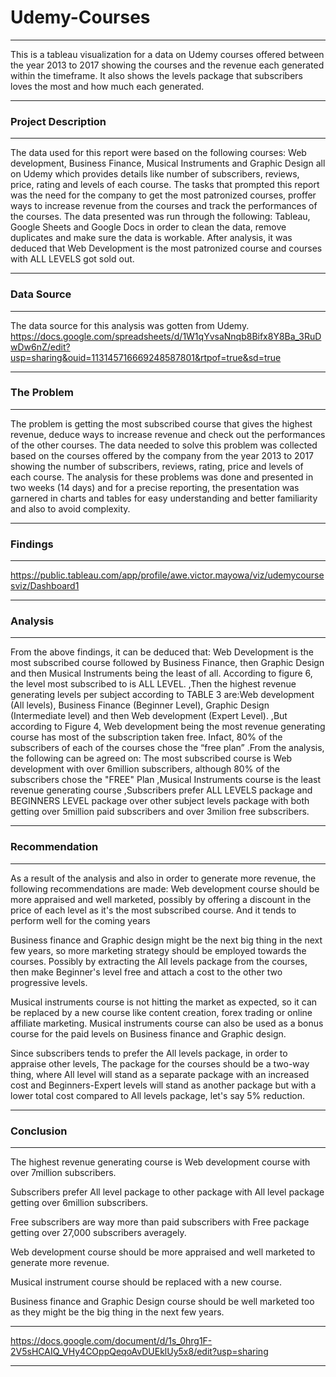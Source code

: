 # Udemy-Courses
___________
This is a tableau visualization for a data on Udemy courses offered between the year 2013 to 2017 showing the courses and the revenue each generated within the timeframe. It also shows the levels package that subscribers loves the most and how much each generated.
___________
### Project Description
___________
The data used for this report were based on the following courses: Web development, Business Finance, Musical Instruments and Graphic Design all on Udemy which provides details like number of subscribers, reviews, price, rating and levels of each course.
The tasks that prompted this report was the need for the company to get the most patronized courses, proffer ways to increase revenue from the courses and track the performances of the courses. The data presented was run through the following: Tableau, Google Sheets and Google Docs in order to clean the data, remove duplicates and make sure the data is workable.
After analysis, it was deduced that Web Development is the most patronized course and courses with ALL LEVELS got sold out.
___________
### Data Source
_________
The data source for this analysis was gotten from Udemy. https://docs.google.com/spreadsheets/d/1W1qYvsaNnqb8Bifx8Y8Ba_3RuDwDw6nZ/edit?usp=sharing&ouid=113145716669248587801&rtpof=true&sd=true
_________
### The Problem
________
The problem is getting the most subscribed course that gives the highest revenue, deduce ways to increase revenue and check out the performances of the other courses. The data needed to solve this problem was collected based on the courses offered by the company from the year 2013 to 2017 showing the number of subscribers, reviews, rating, price and levels of each course. The analysis for these problems was done and presented in two weeks (14 days) and for a precise reporting, the presentation was garnered in charts and tables for easy understanding and better familiarity and also to avoid complexity.
_______
### Findings
_________
https://public.tableau.com/app/profile/awe.victor.mayowa/viz/udemycoursesviz/Dashboard1
_________
### Analysis
________
From the above findings, it can be deduced that:
Web Development is the most subscribed course followed by Business Finance, then Graphic Design and then Musical Instruments being the least of all. According to figure 6, the level most subscribed to is ALL LEVEL.
,Then the highest revenue generating levels per subject according to TABLE 3 are:Web development (All levels), Business Finance (Beginner Level), Graphic Design (Intermediate level) and then Web development (Expert Level).
,But according to Figure 4, Web development being the most revenue generating course has most of the subscription taken free. Infact, 80% of the subscribers of each of the courses chose the “free plan”
.From the analysis, the following can be agreed on:
The most subscribed course is Web development with over 6million subscribers, although 80% of the subscribers chose the "FREE" Plan
,Musical Instruments course is the least revenue generating course
,Subscribers prefer ALL LEVELS package and BEGINNERS LEVEL package over other subject levels package with both getting over 5million paid subscribers and over 3milion free subscribers.
__________
### Recommendation
________
As a result of the analysis and also in order to generate more revenue, the following recommendations are made:
Web development course should be more appraised and well marketed, possibly by offering a discount in the price of each level as it's the most subscribed course. And it tends to perform well for the coming years

Business finance and Graphic design might be the next big thing in the next few years, so more marketing strategy should be employed towards the courses. Possibly by extracting the All levels package from the courses, then make Beginner's level free and attach a cost to the other two progressive levels.

Musical instruments course is not hitting the market as expected, so it can be replaced by a new course like content creation, forex trading or online affiliate marketing. Musical instruments course can also be used as a bonus course for the paid levels on Business finance and Graphic design.

Since subscribers tends to prefer the All levels package, in order to appraise other levels, The package for the courses should be a two-way thing, where All level will stand as a separate package with an increased cost and Beginners-Expert levels will stand as another package but with a lower total cost compared to All levels package, let's say 5% reduction.
_________
### Conclusion
________
The highest revenue generating course is Web development course with over 7million subscribers.

Subscribers prefer All level package to other package with All level package getting over 6million subscribers.

Free subscribers are way more than paid subscribers with Free package getting over 27,000 subscribers averagely.

Web development course should be more appraised and well marketed to generate more revenue.

Musical instrument course should be replaced with a new course.

Business finance and Graphic Design course should be well marketed too as they might be the big thing in the next few years.
________
https://docs.google.com/document/d/1s_0hrg1F-2V5sHCAIQ_VHy4COppQeqoAvDUEklUy5x8/edit?usp=sharing
________
